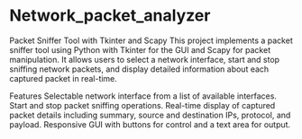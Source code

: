 # Network_packet_analyzer


   Packet Sniffer Tool with Tkinter and Scapy
This project implements a packet sniffer tool using Python with Tkinter for the GUI and Scapy for packet manipulation. It allows users to select a network interface, start and stop sniffing network packets, and display detailed information about each captured packet in real-time.

Features
Selectable network interface from a list of available interfaces.
Start and stop packet sniffing operations.
Real-time display of captured packet details including summary, source and destination IPs, protocol, and payload.
Responsive GUI with buttons for control and a text area for output.
